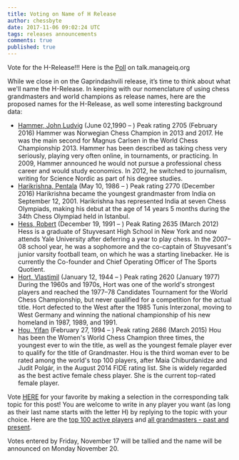 ```yaml
---
title: Voting on Name of H Release
author: chessbyte
date: 2017-11-06 09:02:24 UTC
tags: releases announcements
comments: true
published: true
---
```


Vote for the H-Release!!! Here is the [Poll](http://talk.manageiq.org/t/voting-on-name-of-h-release/????) on talk.manageiq.org

While we close in on the Gaprindashvili release, it’s time to think about what we'll name the H-Release.  In keeping with our nomenclature of using chess grandmasters and world champions as release names, here are the proposed names for the H-Release, as well some interesting background data:

- [Hammer, John Ludvig](https://en.wikipedia.org/wiki/Jon_Ludvig_Hammer) (June 02,1990 – ) Peak rating 2705 (February 2016)
Hammer was Norwegian Chess Champion in 2013 and 2017. He was the main second for Magnus Carlsen in the World Chess Championship 2013. Hammer has been described as taking chess very seriously, playing very often online, in tournaments, or practicing. In 2009, Hammer announced he would not pursue a professional chess career and would study economics. In 2012, he switched to journalism, writing for Science Nordic as part of his degree studies.
- [Harikrishna, Pentala](https://en.wikipedia.org/wiki/Pentala_Harikrishna) (May 10, 1986 – ) Peak rating 2770 (December 2016)
Harikrishna became the youngest grandmaster from India on September 12, 2001. Harikrishna has represented India at seven Chess Olympiads, making his debut at the age of 14 years 5 months during the 34th Chess Olympiad held in Istanbul.
- [Hess, Robert](https://en.wikipedia.org/wiki/Robert_Hess_(chess_player)) (December 19, 1991 – ) Peak Rating 2635 (March 2012)
Hess is a graduate of Stuyvesant High School in New York and now attends Yale University after deferring a year to play chess. In the 2007–08 school year, he was a sophomore and the co-captain of Stuyvesant's junior varsity football team, on which he was a starting linebacker. He is currently the Co-founder and Chief Operating Officer of The Sports Quotient.
- [Hort, Vlastimil](https://en.wikipedia.org/wiki/Vlastimil_Hort) (January 12, 1944 – ) Peak rating 2620 (January 1977)
During the 1960s and 1970s, Hort was one of the world's strongest players and reached the 1977–78 Candidates Tournament for the World Chess Championship, but never qualified for a competition for the actual title. Hort defected to the West after the 1985 Tunis Interzonal, moving to West Germany and winning the national championship of his new homeland in 1987, 1989, and 1991.
- [Hou, Yifan](https://en.wikipedia.org/wiki/Hou_Yifan) (February 27, 1994 – ) Peak rating 2686 (March 2015)
Hou has been the Women's World Chess Champion three times, the youngest ever to win the title, as well as the youngest female player ever to qualify for the title of Grandmaster. Hou is the third woman ever to be rated among the world's top 100 players, after Maia Chiburdanidze and Judit Polgár, in the August 2014 FIDE rating list. She is widely regarded as the best active female chess player. She is the current top-rated female player.

Vote [HERE](http://talk.manageiq.org/t/voting-on-name-of-h-release/???) for your favorite by making a selection in the corresponding talk topic for this post! You are welcome to write in any player you want (as long as their last name starts with the letter H) by replying to the topic with your choice.  Here are the [top 100 active players](http://2700chess.com/?per-page=100) and [all grandmasters - past and present](https://en.wikipedia.org/wiki/List_of_chess_grandmasters).

Votes entered by Friday, November 17 will be tallied and the name will be announced on Monday November 20.

